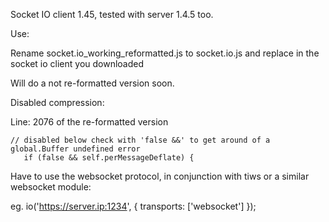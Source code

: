 Socket IO client 1.45, tested with server 1.4.5 too.

Use:

Rename socket.io_working_reformatted.js to socket.io.js and replace in
the socket io client you downloaded


Will do a not re-formatted version soon.


Disabled compression:

Line: 2076 of the re-formatted version
```
// disabled below check with 'false &&' to get around of a global.Buffer undefined error
   if (false && self.perMessageDeflate) {
```

Have to use the websocket protocol, in conjunction with tiws or a similar websocket module:

eg.
io('https://server.ip:1234', { transports: ['websocket'] });

